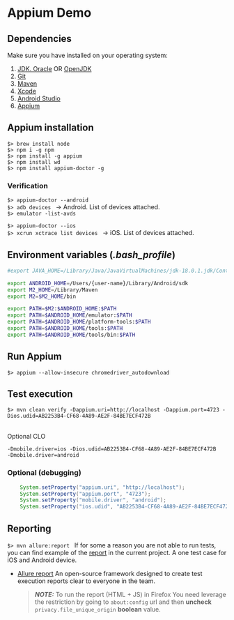 # Appium Demo


## Dependencies
Make sure you have installed on your operating system:<br/>
1. [JDK. Oracle](http://www.java.com/) OR [OpenJDK](https://openjdk.java.net/)
2. [Git](https://git-scm.com/)
3. [Maven](https://maven.apache.org/)
4. [Xcode](https://developer.apple.com/xcode/)
5. [Android Studio](https://developer.android.com/studio)
6. [Appium](https://appium.io/)


## Appium installation

`$> brew install node ` <br/>
`$> npm i -g npm ` <br/>
`$> npm install -g appium ` <br/>
`$> npm install wd ` <br/>
`$> npm install appium-doctor -g ` <br/>

### Verification

`$> appium-doctor --android ` <br/>
`$> adb devices ` -> Android. List of devices attached.<br/>
`$> emulator -list-avds`

`$> appium-doctor --ios ` <br/>
`$> xcrun xctrace list devices ` -> iOS. List of devices attached.<br/>



## Environment variables (_.bash_profile_)
```bash
#export JAVA_HOME=/Library/Java/JavaVirtualMachines/jdk-18.0.1.jdk/Contents/Home

export ANDROID_HOME=/Users/{user-name}/Library/Android/sdk
export M2_HOME=/Library/Maven
export M2=$M2_HOME/bin

export PATH=$M2:$ANDROID_HOME:$PATH
export PATH=$ANDROID_HOME/emulator:$PATH
export PATH=$ANDROID_HOME/platform-tools:$PATH
export PATH=$ANDROID_HOME/tools:$PATH
export PATH=$ANDROID_HOME/tools/bin:$PATH
```

## Run Appium
`$> appium --allow-insecure chromedriver_autodownload ` <br/>



## Test execution
`$> mvn clean verify -Dappium.uri=http://localhost -Dappium.port=4723 -Dios.udid=AB2253B4-CF68-4A89-AE2F-84BE7ECF472B ` </br></br>

Optional CLO
```
-Dmobile.driver=ios -Dios.udid=AB2253B4-CF68-4A89-AE2F-84BE7ECF472B
-Dmobile.driver=android
```

### Optional (debugging)
```java
    System.setProperty("appium.uri", "http://localhost");
    System.setProperty("appium.port", "4723");
    System.setProperty("mobile.driver", "android");
    System.setProperty("ios.udid", "AB2253B4-CF68-4A89-AE2F-84BE7ECF472B");
```


## Reporting
`$> mvn allure:report `
If for some a reason you are not able to run tests, you can find example of the [report](./doc/allure-maven-plugin.zip) in the current project. A one test case for iOS and Android device. <br/>

* [Allure report](https://github.com/allure-framework)  An open-source framework designed to create test execution reports clear to everyone in the team. <br/>
  > **_NOTE:_** To run the report (HTML + JS) in Firefox You need leverage the restriction by going to `about:config` url and then **uncheck** `privacy.file_unique_origin` **boolean** value.

